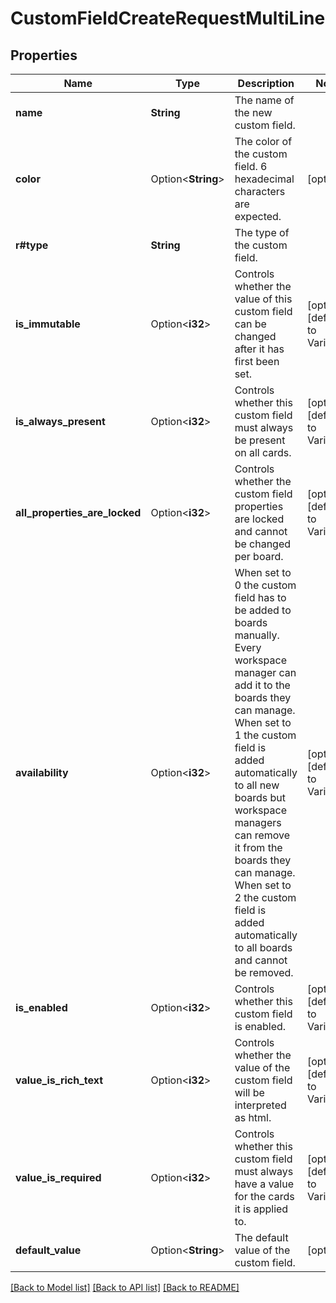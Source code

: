 # CustomFieldCreateRequestMultiLine

## Properties

Name | Type | Description | Notes
------------ | ------------- | ------------- | -------------
**name** | **String** | The name of the new custom field. | 
**color** | Option<**String**> | The color of the custom field. 6 hexadecimal characters are expected. | [optional]
**r#type** | **String** | The type of the custom field. | 
**is_immutable** | Option<**i32**> | Controls whether the value of this custom field can be changed after it has first been set. | [optional][default to Variant0]
**is_always_present** | Option<**i32**> | Controls whether this custom field must always be present on all cards. | [optional][default to Variant0]
**all_properties_are_locked** | Option<**i32**> | Controls whether the custom field properties are locked and cannot be changed per board. | [optional][default to Variant0]
**availability** | Option<**i32**> | When set to 0 the custom field has to be added to boards manually. Every workspace manager can add it to the boards they can manage. When set to 1 the custom field is added automatically to all new boards but workspace managers can remove it from the boards they can manage. When set to 2 the custom field is added automatically to all boards and cannot be removed. | [optional][default to Variant0]
**is_enabled** | Option<**i32**> | Controls whether this custom field is enabled. | [optional][default to Variant1]
**value_is_rich_text** | Option<**i32**> | Controls whether the value of the custom field will be interpreted as html. | [optional][default to Variant0]
**value_is_required** | Option<**i32**> | Controls whether this custom field must always have a value for the cards it is applied to. | [optional][default to Variant0]
**default_value** | Option<**String**> | The default value of the custom field. | [optional]

[[Back to Model list]](../README.md#documentation-for-models) [[Back to API list]](../README.md#documentation-for-api-endpoints) [[Back to README]](../README.md)


